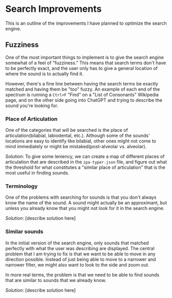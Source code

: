 # Search Improvements

This is an outline of the improvements I have planned to optimize the search engine.

## Fuzziness

One of the most important things to implement is to give the search engine somewhat of a feel of "fuzziness." This means that search terms don't have to be perfectly exact, and the user only has to give a general location of where the sound is to actually find it.

However, there's a fine line between having the search terms be exactly matched and having them be "too" fuzzy. An example of each end of the spectrum is running a `Ctrl+F` "Find" on a "List of Consonants" Wikipedia page, and on the other side going into ChatGPT and trying to describe the sound you're looking for.

### Place of Articulation

One of the categories that will be searched is the place of articulation(bilabial, labiodental, etc.). Although some of the sounds' locations are easy to identify like bilabial, other ones might not come to mind immediately or might be mistaked(post-alveolar vs. alveolar).

*Solution*: To give some leniency, we can create a map of different places of articulation that are described in the `ipa-typer.json` file, and figure out what the threshold for what constitutes a "similar place of articulation" that is the most useful in finding sounds.

### Terminology

One of the problems with searching for sounds is that you don't always know the name of the sound. A sound might actually be an approximant, but unless you already know that you might not look for it in the search engine.

*Solution*: [describe solution here]

### Similar sounds

In the initial version of the search engine, only sounds that matched perfectly with what the user was describing are displayed. The central problem that I am trying to fix is that we want to be able to move in any direction possible. Instead of just being able to move to a narrower and narrower filter, we might also want to look to the side and zoom out.

In more real terms, the problem is that we need to be able to find sounds that are similar to sounds that we already know.

*Solution*: [describe solution here]